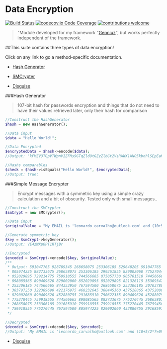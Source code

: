 Data Encryption
============

[![Build Status](https://travis-ci.org/dwyl/esta.svg?branch=master)](https://twitter.com/leobcastro94)
[![codecov.io Code Coverage](https://img.shields.io/codecov/c/github/dwyl/hapi-auth-jwt2.svg?maxAge=2592000)](https://github.com/lleocastro/encryptor/tree/master/tests)
[![contributions welcome](https://img.shields.io/badge/contributions-welcome-brightgreen.svg?style=flat)](https://github.com/lleocastro/encryptor/issues)

> "Module developed for my framework "[Genniuz](https://github.com/lleocastro/genniuz-framework)", 
but works perfectly independent of the framework.

##This suite contains three types of data encryption!

Click on any link to go a method-specific documentation.

- [Hash Generator]()

- [SMCrypter]()

- [Disguise]()

###Hash Generator

> 107-bit hash for passwords encryption and things that do 
not need to have their values retrieved later, only their hash for comparison

```php
//Construct the HashGenerator
$hash = new HashGenerator();

//Data input
$data = "Hello World!";

//Data Encrypted
$encryptedData = $hash->encode($data);
//Output: "kFMZV3TGpVTWpnVIZFMs9GTqZldOtGZzZlbGt2VsRWWX1WNO5kbohlSEpEaKRUQ0oUR1UkVUJlTSd0c6RlbwpUTVVTVaNDcQZVMrhHVpVzT";

//Hashs comparables
$check = $hash->isEquals("Hello World!", $encryptedData);
//Output: true;

```

###Simple Message Encrypter

> Encrypt messages with a symmetric key using a simple crazy calculation and a bit of obscurity. Tested only with small messages..

```php
//Construct the SMCrypter
$smCrypt = new SMCrypter();

//Data input
$originalValue = "My EMAIL is 'leonardo_carvalho@outlook.com' and (10+5/2*7=0999) <><because yes. çÇ>";

//Generate symmetric key
$key = $smCrypt->keyGenerator();
//Output: VE4zWXpOPT1RTjBr

//Encrypted
$encoded = $smCrypt->encode($key, $originalValue);
/** 
 * Output: 591047765 928789345 268658075 253306185 529640205 591047765 498936425 560343985 583371820 268658075 253306185
 * 805974225 882733675 268658075 253306185 299361855 829002060 775270445 852029895 844353950 744566665 875057730 767594500
 * 852029895 729214775 759918555 744566665 875057730 905761510 744566665 829002060 798298280 852029895 491260480 852029895
 * 898085565 890409620 829002060 852029895 852029895 821326115 353093470 759918555 852029895 836678005 299361855 268658075
 * 253306185 744566665 844353950 767594500 268658075 253306185 307037800 376121305 368445360 330065635 406825085 360769415
 * 383797250 322389690 422176975 468232645 368445360 437528865 437528865 437528865 314713745 268658075 253306185 291685910
 * 829002060 890409620 452880755 291685910 790622335 890409620 452880755 291685910 829002060 890409620 452880755 752242610
 * 775270445 759918555 744566665 898085565 882733675 775270445 268658075 253306185 928789345 775270445 882733675 353093470
 * 268658075 253306185 291685910 759918555 759918555 775270445 767594500 805974225 829002060 452880755 291685910 514288315
 * 759918555 775270445 767594500 805974225 829002060 452880755 291685910 790622335 890409620 452880755
 */

//Decrypted
$decoded = $smCrypt->decode($key, $encoded);
//Output: "My EMAIL is 'leonardo_carvalho@outlook.com' and (10+5/2*7=0999) <><because yes. çÇ>";

```

- [Disguise]()
